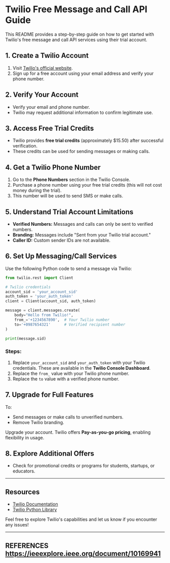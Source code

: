 # Twilio Free Message and Call API Guide

This README provides a step-by-step guide on how to get started with Twilio's free message and call API services using their trial account.

## 1. Create a Twilio Account
1. Visit [Twilio's official website](https://www.twilio.com/).
2. Sign up for a free account using your email address and verify your phone number.

## 2. Verify Your Account
- Verify your email and phone number.
- Twilio may request additional information to confirm legitimate use.

## 3. Access Free Trial Credits
- Twilio provides **free trial credits** (approximately $15.50) after successful verification.
- These credits can be used for sending messages or making calls.

## 4. Get a Twilio Phone Number
1. Go to the **Phone Numbers** section in the Twilio Console.
2. Purchase a phone number using your free trial credits (this will not cost money during the trial).
3. This number will be used to send SMS or make calls.

## 5. Understand Trial Account Limitations
- **Verified Numbers:** Messages and calls can only be sent to verified numbers.
- **Branding:** Messages include "Sent from your Twilio trial account."
- **Caller ID:** Custom sender IDs are not available.

## 6. Set Up Messaging/Call Services
Use the following Python code to send a message via Twilio:

```python
from twilio.rest import Client

# Twilio credentials
account_sid = 'your_account_sid'
auth_token = 'your_auth_token'
client = Client(account_sid, auth_token)

message = client.messages.create(
    body="Hello from Twilio!",
    from_='+1234567890',  # Your Twilio number
    to='+0987654321'      # Verified recipient number
)

print(message.sid)
```

### Steps:
1. Replace `your_account_sid` and `your_auth_token` with your Twilio credentials. These are available in the **Twilio Console Dashboard**.
2. Replace the `from_` value with your Twilio phone number.
3. Replace the `to` value with a verified phone number.

## 7. Upgrade for Full Features
To:
- Send messages or make calls to unverified numbers.
- Remove Twilio branding.

Upgrade your account. Twilio offers **Pay-as-you-go pricing**, enabling flexibility in usage.

## 8. Explore Additional Offers
- Check for promotional credits or programs for students, startups, or educators.

---

## Resources
- [Twilio Documentation](https://www.twilio.com/docs)
- [Twilio Python Library](https://www.twilio.com/docs/libraries/python)

Feel free to explore Twilio's capabilities and let us know if you encounter any issues!

---

REFERENCES
https://ieeexplore.ieee.org/document/10169941
---
